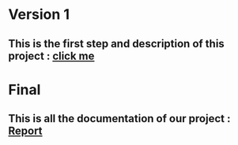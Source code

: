# Version 1
## This is the first step and description of this project : [click me](https://docs.google.com/document/d/11T7I2Fbhh9XG_WRB9czBM0_1LFIsnwGn/edit?usp=drive_link&ouid=105428249409796072210&rtpof=true&sd=true)

# Final
## This is all the documentation of our project : [Report](https://docs.google.com/document/d/1ltlsBQpTayRxvGAezhmjdEaO1MVZRhyg/edit?fbclid=IwZXh0bgNhZW0CMTAAAR2sqsMpyFyzT7usggegku9VnNuOCPS5uGQ6URyt7A7w9uZYJluQ9JjY_Dw_aem_Fz2-c_JhwweTThkBQD-4kg)
